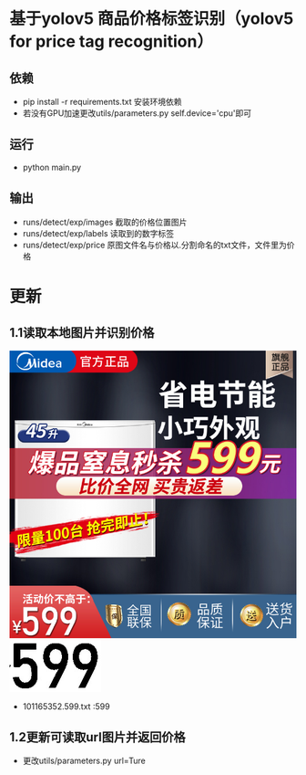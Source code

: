# 基于yolov5 商品价格标签识别（yolov5 for price tag recognition）

## 依赖
- pip install -r requirements.txt 安装环境依赖
- 若没有GPU加速更改utils/parameters.py self.device='cpu'即可

## 运行
- python main.py

## 输出
- runs/detect/exp/images 截取的价格位置图片
- runs/detect/exp/labels 读取到的数字标签
- runs/detect/exp/price 原图文件名与价格以.分割命名的txt文件，文件里为价格
# 更新
## 1.1读取本地图片并识别价格
![101165352](readme/101165352.jpg)
![101165352_1](readme/101165352_1.jpg)
- 101165352.599.txt :599
## 1.2更新可读取url图片并返回价格
- 更改utils/parameters.py url=Ture
